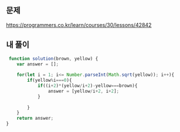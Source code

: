 ## 문제  
https://programmers.co.kr/learn/courses/30/lessons/42842  
  
## 내 풀이  
```javascript
 function solution(brown, yellow) {
    var answer = [];
    
    for(let i = 1; i<= Number.parseInt(Math.sqrt(yellow)); i++){
        if(yellow%i===0){
            if((i+2)*(yellow/i+2)-yellow===brown){
                answer = [yellow/i+2, i+2];    
            }
            
        }
    }
    return answer;
}
```
